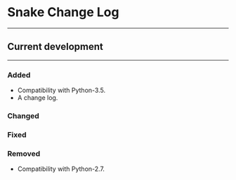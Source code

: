 # Snake Change Log

---

## Current development

---

### Added

* Compatibility with Python-3.5.
* A change log.

### Changed


### Fixed


### Removed

* Compatibility with Python-2.7.
